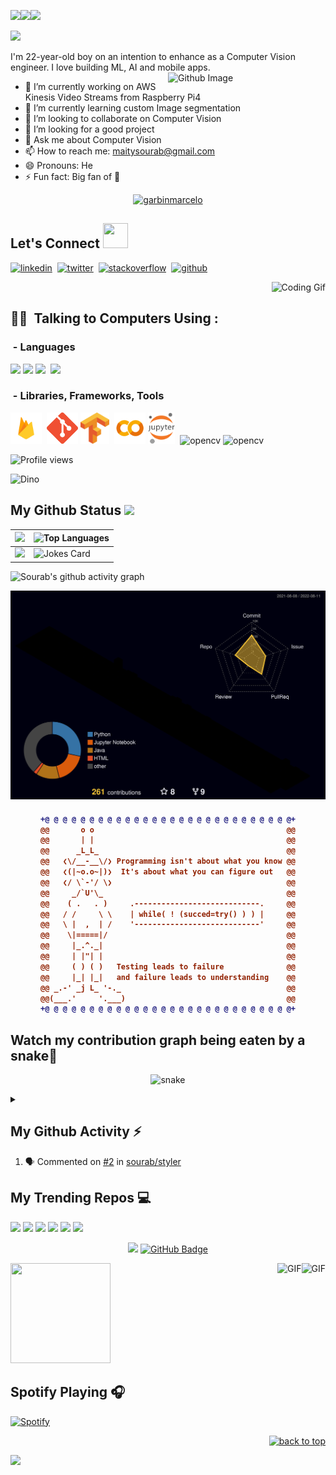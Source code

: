 <img src="https://github.com/sourabmaity/sourabmaity/blob/main/text.gif" height="30"><img src="https://media.giphy.com/media/hvRJCLFzcasrR4ia7z/giphy.gif" width="40"><a href="https://github.com/404"><img src="https://user-images.githubusercontent.com/73097560/115834477-dbab4500-a447-11eb-908a-139a6edaec5c.gif"></a>

<img src="https://github.com/sourabmaity/sourabmaity/blob/main/header_.png" >

I'm 22-year-old boy on an intention to enhance as a Computer Vision engineer. I love building ML, AI and mobile apps.
<img width="50%" align="right" alt="Github Image" src="https://raw.githubusercontent.com/onimur/.github/master/.resources/git-header.svg" />
- 🔭 I’m currently working on AWS Kinesis Video Streams from Raspberry Pi4
- 🌱 I’m currently learning custom Image segmentation
- 👯 I’m looking to collaborate on Computer Vision
- 🤔 I’m looking for a good project
- 💬 Ask me about Computer Vision
- 📫 How to reach me: [maitysourab@gmail.com](mailto:maitysourab@gmail.com)
- 😄 Pronouns: He
- ⚡ Fun fact: Big fan of 🌈

<div align="center">
<a href="https://www.buymeacoffee.com/maitysourab" target="_blank"><img src="https://cdn.buymeacoffee.com/buttons/v2/default-yellow.png" height="45" width="170" alt="garbinmarcelo" /></a></div>

## Let's Connect <img src="https://github.com/sourabmaity/sourabmaity/blob/main/assets/logo/socials.png" width=40 height=40 /> 

[<img src='https://github.com/sourabmaity/sourabmaity/blob/main/assets/logo/iconfinder_social_media_isometric_14-linkedin_3529657.png' alt='linkedin' height='40'>](https://www.linkedin.com/in/sourab-maity-4551061b8/)&nbsp;  [<img src='https://github.com/sourabmaity/sourabmaity/blob/main/assets/logo/iconfinder_social_media_isometric_6-twitter_3529664.png' alt='twitter' height='40'>](https://twitter.com/maity_sourab)&nbsp;  [<img src='https://github.com/sourabmaity/sourabmaity/blob/main/assets/logo/iconfinder_StackOverflow_2613280.png' alt='stackoverflow' height='40'>](https://stackoverflow.com/users/13909768/sourab-maity)&nbsp;
[<img src='https://github.com/sourabmaity/sourabmaity/blob/main/assets/logo/iconfinder__github_1156638.png' alt='github' height='40'>](https://github.com/sourabmaity)&nbsp;  

<img alt="Coding Gif" src="https://github.com/sourabmaity/sourabmaity/blob/main/assets/gif.gif" height="200" align="right"/>&nbsp;
 <br/>
 
## 👨‍💻 &nbsp;Talking to Computers Using :

### &nbsp;- Languages

<img src = 'https://github.com/sourabmaity/sourabmaity/blob/main/assets/logo/cpp.png' height='40'/>&nbsp;<img src = 'https://github.com/sourabmaity/sourabmaity/blob/main/assets/logo/python.png' height='40'/>&nbsp;<img src = 'https://github.com/sourabmaity/sourabmaity/blob/main/assets/logo/java.png' height='40'/>&nbsp; <img src = 'https://github.com/sourabmaity/sourabmaity/blob/main/assets/logo/html.png' width='40'/>&nbsp;

### &nbsp;- Libraries, Frameworks, Tools  


<img src = 'https://github.com/saumya66/saumya66/blob/main/assets/logo/firebase.png' height='50'/>&nbsp;
<img src = 'https://github.com/saumya66/saumya66/blob/main/assets/logo/git.png' height='50'/>&nbsp;<img src = 'https://github.com/saumya66/saumya66/blob/main/assets/logo/tens.png' height='50'/>&nbsp;  <img src = 'https://github.com/saumya66/saumya66/blob/main/assets/logo/colab.png' height='50'/>&nbsp;<img src = 'https://github.com/saumya66/saumya66/blob/main/assets/logo/jupy.png' height='50'/>&nbsp;
<img src="https://www.vectorlogo.zone/logos/opencv/opencv-icon.svg" alt="opencv" width="40" height="40"/> 
<img src="https://github.com/sourabmaity/sourabmaity/blob/main/assets/logo/logo-aws-small.png" alt="opencv" width="50" height="50"/> 

![Profile views](https://gpvc.arturio.dev/sourabmaity)

![Dino](https://github.com/sourabmaity/sourabmaity/blob/main/dino.gif)

## My Github Status <img src="https://media.giphy.com/media/iY8CRBdQXODJSCERIr/giphy.gif" width="50">
| ![](https://github-readme-stats.vercel.app/api?username=sourabmaity&show_icons=true&bg_color=45,fc00ff,00dbde&title_color=fff&text_color=fff) | ![Top Languages](https://github-readme-stats.vercel.app/api/top-langs/?username=sourabmaity) |
| --- | --- |
| ![](https://github-readme-streak-stats.herokuapp.com/?user=sourabmaity) | ![Jokes Card](https://readme-jokes.vercel.app/api) |

![Sourab's github activity graph](https://activity-graph.herokuapp.com/graph?username=sourabmaity&theme=react-dark&hide_border=true&area=true&bg_color=9842f5)

![3D Profile](profile-3d-contrib/profile-night-rainbow.svg)

<h4 align="center">
  
```diff
+@ @ @ @ @ @ @ @ @ @ @ @ @ @ @ @ @ @ @ @ @ @ @ @ @ @ @ @+
@@       o o                                           @@
@@       | |                                           @@
@@      _L_L_                                          @@
@@   ❮\/__-__\/❯ Programming isn't about what you know @@
@@   ❮(|~o.o~|)❯  It's about what you can figure out   @@
@@   ❮/ \`-'/ \❯                                       @@
@@     _/`U'\_                                         @@
@@    ( .   . )     .----------------------------.     @@
@@   / /     \ \    | while( ! (succed=try() ) ) |     @@
@@   \ |  ,  | /    '----------------------------'     @@
@@    \|=====|/                                        @@
@@     |_.^._|                                         @@
@@     | |"| |                                         @@
@@     ( ) ( )   Testing leads to failure              @@
@@     |_| |_|   and failure leads to understanding    @@
@@ _.-' _j L_ '-._                                     @@
@@(___.'     '.___)                                    @@
+@ @ @ @ @ @ @ @ @ @ @ @ @ @ @ @ @ @ @ @ @ @ @ @ @ @ @ @+
```

</h4>  

## Watch my contribution graph being eaten by a snake🐍

<p align="center">
  <img src="https://github.com/sourabmaity/sourabmaity/blob/output/github-contribution-grid-snake.svg" alt="snake"></center>
</p>

<details>
<summary></summary>

[![Tap to Reload](https://metrics.lecoq.io/sourabmaity?template=classic&base.header=0&base.metadata=0&isocalendar=1&languages=1&people=1&isocalendar.duration=half-year&languages.limit=8&languages.sections=most-used&languages.colors=github&languages.threshold=0%25&languages.indepth=false&languages.recent.load=300&languages.recent.days=14&people.limit=24&people.size=28&people.types=followers%2C%20following&people.identicons=false&people.shuffle=false&config.timezone=Asia%2FCalcutta)](https://www.github.com/sourabmaity)

</details>

## My Github Activity ⚡

<!--START_SECTION:activity-->
1. 🗣 Commented on [#2](https://github.com/styler/issues/2) in [sourab/styler](https://github.com/r)

<!--END_SECTION:activity-->

## My Trending Repos 💻

[![](https://github-readme-stats.vercel.app/api/pin/?username=sourabmaity&repo=Instance-Segmentation&&bg_color=45,fc00ff,00dbde&title_color=fff&text_color=fff)](https://github.com/sourabmaity/Instance-Segmentation)
[![](https://github-readme-stats.vercel.app/api/pin/?username=sourabmaity&repo=DuckHuntGame-AI&&bg_color=45,fc00ff,00dbde&title_color=fff&text_color=fff)](https://github.com/sourabmaity/DuckHuntGame-AI)
[![](https://github-readme-stats.vercel.app/api/pin/?username=sourabmaity&repo=OpenCV_Basics&&bg_color=45,fc00ff,00dbde&title_color=fff&text_color=fff)](https://github.com/sourabmaity/OpenCV_Basics)
[![](https://github-readme-stats.vercel.app/api/pin/?username=sourabmaity&repo=JERVIS_AI&bg_color=45,fc00ff,00dbde&title_color=fff&text_color=fff)](https://github.com/sourabmaity/JERVIS_AI)
[![](https://github-readme-stats.vercel.app/api/pin/?username=sourabmaity&repo=AlgorithmsAndDataStructure&bg_color=45,fc00ff,00dbde&title_color=fff&text_color=fff)](https://github.com/sourabmaity/AlgorithmsAndDataStructure)
[![](https://github-readme-stats.vercel.app/api/pin/?username=sourabmaity&repo=Vegetable-Detection_App&bg_color=45,fc00ff,00dbde&title_color=fff&text_color=fff)](https://github.com/sourabmaity/Vegetable-Detection_App)

<p align='center'><img src='https://visitor-badge.laobi.icu/badge?page_id=sourabmaity'> <a href="https://github.com/SOURAB-BAPPA?tab=followers"><img src="https://img.shields.io/github/followers/sourabmaity?label=Followers&style=social" alt="GitHub Badge"></a>
</p>
<img align="right" alt="GIF" height="160" src="https://octodex.github.com/images/daftpunktocat-thomas.gif" />
<img src="https://octodex.github.com/images/daftpunktocat-guy.gif" height="160px" width="160"> 

<img align="right" alt="GIF" height="170" src="https://media.giphy.com/media/J5B1Y8QZnzXXbLQIBu/giphy.gif" />

## Spotify Playing 🎧



[![Spotify](https://novatorem2-alpha.vercel.app/api/spotify)](https://open.spotify.com/user/v3u6o6qjexr1zv9w39l6c4qq2)

<p align="right"><a href="#top"><img src="https://img.shields.io/static/v1?label&message=back+to+top&color=7E3ACE&style=flat&logo" alt="back to top" /></a></p>

<img src="https://github.com/sourabmaity/sourabmaity/blob/main/assets/kolkata.png" >
